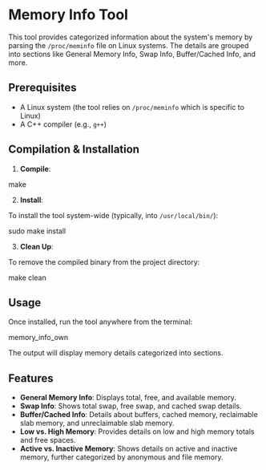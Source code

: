 
# Memory Info Tool

This tool provides categorized information about the system's memory by parsing the `/proc/meminfo` file on Linux systems. The details are grouped into sections like General Memory Info, Swap Info, Buffer/Cached Info, and more.

## Prerequisites

- A Linux system (the tool relies on `/proc/meminfo` which is specific to Linux)
- A C++ compiler (e.g., `g++`)

## Compilation & Installation

1. **Compile**:


make


2. **Install**:

To install the tool system-wide (typically, into `/usr/local/bin/`):


sudo make install


3. **Clean Up**:

To remove the compiled binary from the project directory:

make clean

## Usage

Once installed, run the tool anywhere from the terminal:


memory_info_own


The output will display memory details categorized into sections.

## Features

- **General Memory Info**: Displays total, free, and available memory.
- **Swap Info**: Shows total swap, free swap, and cached swap details.
- **Buffer/Cached Info**: Details about buffers, cached memory, reclaimable slab memory, and unreclaimable slab memory.
- **Low vs. High Memory**: Provides details on low and high memory totals and free spaces.
- **Active vs. Inactive Memory**: Shows details on active and inactive memory, further categorized by anonymous and file memory.


